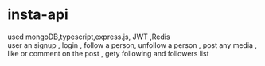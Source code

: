 # insta-api
used mongoDB,typescript,express.js, JWT ,Redis<br>
user an signup , login , follow a person, unfollow a person , post any media , like or comment on the post , gety following and followers list 
